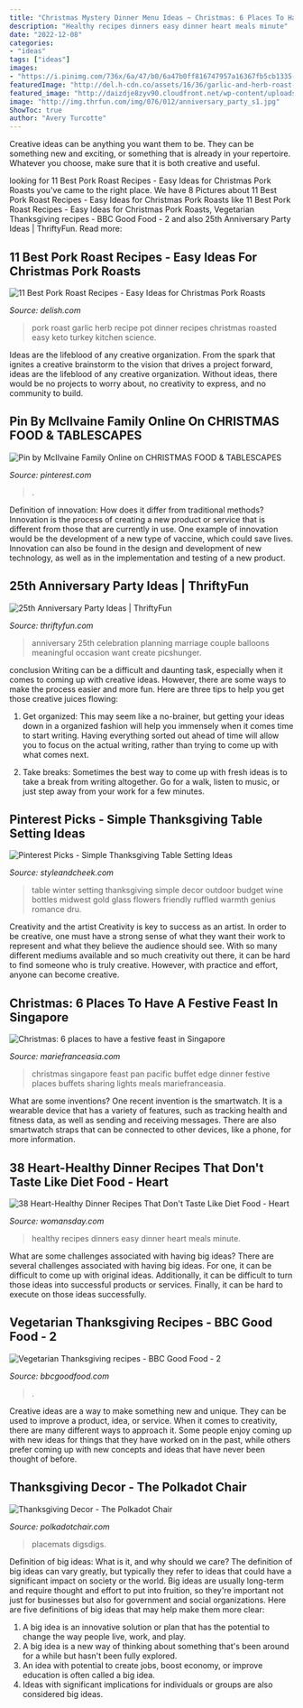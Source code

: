 ```yaml
---
title: "Christmas Mystery Dinner Menu Ideas ~ Christmas: 6 Places To Have A Festive Feast In Singapore"
description: "Healthy recipes dinners easy dinner heart meals minute"
date: "2022-12-08"
categories:
- "ideas"
tags: ["ideas"]
images:
- "https://i.pinimg.com/736x/6a/47/b0/6a47b0ff816747957a16367fb5cb1335--engagement-xmas.jpg"
featuredImage: "http://del.h-cdn.co/assets/16/36/garlic-and-herb-roast-pork-5-of-7.jpg"
featured_image: "http://daizdje8zyv90.cloudfront.net/wp-content/uploads/2014/11/Midwest-Winter-Wedding-by-Ashley-Dru-Ruffled-Blog.jpg?x56422"
image: "http://img.thrfun.com/img/076/012/anniversary_party_s1.jpg"
ShowToc: true
author: "Avery Turcotte"
---
```



Creative ideas can be anything you want them to be. They can be something new and exciting, or something that is already in your repertoire. Whatever you choose, make sure that it is both creative and useful.

	

		
looking for 11 Best Pork Roast Recipes - Easy Ideas for Christmas Pork Roasts you've came to the right place. We have 8 Pictures about 11 Best Pork Roast Recipes - Easy Ideas for Christmas Pork Roasts like 11 Best Pork Roast Recipes - Easy Ideas for Christmas Pork Roasts, Vegetarian Thanksgiving recipes - BBC Good Food - 2 and also 25th Anniversary Party Ideas | ThriftyFun. Read more:
		
    
## 11 Best Pork Roast Recipes - Easy Ideas For Christmas Pork Roasts

<img loading=lazy src="http://del.h-cdn.co/assets/16/36/garlic-and-herb-roast-pork-5-of-7.jpg" onerror="this.onerror=null;this.src='https://tse3.mm.bing.net/th?id=OIP.TQHazXTPpZm4jCM-8TNosgHaLH&amp;pid=15.1';" alt="11 Best Pork Roast Recipes - Easy Ideas for Christmas Pork Roasts">

_Source: delish.com_

>pork roast garlic herb recipe pot dinner recipes christmas roasted easy keto turkey kitchen science. 

	

Ideas are the lifeblood of any creative organization. From the spark that ignites a creative brainstorm to the vision that drives a project forward, ideas are the lifeblood of any creative organization. Without ideas, there would be no projects to worry about, no creativity to express, and no community to build.

    
## Pin By McIlvaine Family Online On CHRISTMAS FOOD &amp; TABLESCAPES

<img loading=lazy src="https://i.pinimg.com/736x/6a/47/b0/6a47b0ff816747957a16367fb5cb1335--engagement-xmas.jpg" onerror="this.onerror=null;this.src='https://tse3.mm.bing.net/th?id=OIP.LLsweMR4SZM0696JTuZ6QwAAAA&amp;pid=15.1';" alt="Pin by McIlvaine Family Online on CHRISTMAS FOOD &amp; TABLESCAPES">

_Source: pinterest.com_

>. 

	

Definition of innovation: How does it differ from traditional methods?
Innovation is the process of creating a new product or service that is different from those that are currently in use. One example of innovation would be the development of a new type of vaccine, which could save lives. Innovation can also be found in the design and development of new technology, as well as in the implementation and testing of a new product.

    
## 25th Anniversary Party Ideas | ThriftyFun

<img loading=lazy src="http://img.thrfun.com/img/076/012/anniversary_party_s1.jpg" onerror="this.onerror=null;this.src='https://tse2.mm.bing.net/th?id=OIP.lPMEbh8VMYxCfvV7Muf5KwAAAA&amp;pid=15.1';" alt="25th Anniversary Party Ideas | ThriftyFun">

_Source: thriftyfun.com_

>anniversary 25th celebration planning marriage couple balloons meaningful occasion want create picshunger. 

	

conclusion
Writing can be a difficult and daunting task, especially when it comes to coming up with creative ideas. However, there are some ways to make the process easier and more fun. Here are three tips to help you get those creative juices flowing:
1. Get organized: This may seem like a no-brainer, but getting your ideas down in a organized fashion will help you immensely when it comes time to start writing. Having everything sorted out ahead of time will allow you to focus on the actual writing, rather than trying to come up with what comes next.

2. Take breaks: Sometimes the best way to come up with fresh ideas is to take a break from writing altogether. Go for a walk, listen to music, or just step away from your work for a few minutes.

    
## Pinterest Picks - Simple Thanksgiving Table Setting Ideas

<img loading=lazy src="http://daizdje8zyv90.cloudfront.net/wp-content/uploads/2014/11/Midwest-Winter-Wedding-by-Ashley-Dru-Ruffled-Blog.jpg?x56422" onerror="this.onerror=null;this.src='https://tse1.mm.bing.net/th?id=OIP.11TYi3rLslAtnUlfPkW7eQHaLH&amp;pid=15.1';" alt="Pinterest Picks - Simple Thanksgiving Table Setting Ideas">

_Source: styleandcheek.com_

>table winter setting thanksgiving simple decor outdoor budget wine bottles midwest gold glass flowers friendly ruffled warmth genius romance dru. 

	

Creativity and the artist
Creativity is key to success as an artist. In order to be creative, one must have a strong sense of what they want their work to represent and what they believe the audience should see. With so many different mediums available and so much creativity out there, it can be hard to find someone who is truly creative. However, with practice and effort, anyone can become creative.

    
## Christmas: 6 Places To Have A Festive Feast In Singapore

<img loading=lazy src="https://www.mariefranceasia.com/wp-content/uploads/sites/7/2014/12/1-Pan-Pacific-Edge-Festive-Buffet.jpg" onerror="this.onerror=null;this.src='https://tse2.mm.bing.net/th?id=OIP.ITBIBDnkqVjmOSj0AOS9UwHaE8&amp;pid=15.1';" alt="Christmas: 6 places to have a festive feast in Singapore">

_Source: mariefranceasia.com_

>christmas singapore feast pan pacific buffet edge dinner festive places buffets sharing lights meals mariefranceasia. 

	

What are some inventions?
One recent invention is the smartwatch. It is a wearable device that has a variety of features, such as tracking health and fitness data, as well as sending and receiving messages. There are also smartwatch straps that can be connected to other devices, like a phone, for more information.

    
## 38 Heart-Healthy Dinner Recipes That Don&#039;t Taste Like Diet Food - Heart

<img loading=lazy src="http://wdy.h-cdn.co/assets/16/47/1479746667-weeknight-dinners-beef-broccoli-1216.jpg" onerror="this.onerror=null;this.src='https://tse4.mm.bing.net/th?id=OIP.Znp1l2_VMg1ZOKyOO-Xi8AHaLH&amp;pid=15.1';" alt="38 Heart-Healthy Dinner Recipes That Don&#039;t Taste Like Diet Food - Heart">

_Source: womansday.com_

>healthy recipes dinners easy dinner heart meals minute. 

	

What are some challenges associated with having big ideas?
There are several challenges associated with having big ideas. For one, it can be difficult to come up with original ideas. Additionally, it can be difficult to turn those ideas into successful products or services. Finally, it can be hard to execute on those ideas successfully.

    
## Vegetarian Thanksgiving Recipes - BBC Good Food - 2

<img loading=lazy src="https://images.immediate.co.uk/production/volatile/sites/30/2020/10/Stuffed-pumpkin-c537634.jpg?quality=45&amp;resize=960,872" onerror="this.onerror=null;this.src='https://tse4.mm.bing.net/th?id=OIP.tFSffAtRCQXJbrjC70M6hQHaGu&amp;pid=15.1';" alt="Vegetarian Thanksgiving recipes - BBC Good Food - 2">

_Source: bbcgoodfood.com_

>. 

	

Creative ideas are a way to make something new and unique. They can be used to improve a product, idea, or service. When it comes to creativity, there are many different ways to approach it. Some people enjoy coming up with new ideas for things that they have worked on in the past, while others prefer coming up with new concepts and ideas that have never been thought of before.

    
## Thanksgiving Decor - The Polkadot Chair

<img loading=lazy src="https://www.polkadotchair.com/wp-content/uploads/2009/11/thanks1.jpg" onerror="this.onerror=null;this.src='https://tse3.mm.bing.net/th?id=OIP.tO7PqTaueqG4LGqRMl23owHaLJ&amp;pid=15.1';" alt="Thanksgiving Decor - The Polkadot Chair">

_Source: polkadotchair.com_

>placemats digsdigs. 

	

Definition of big ideas: What is it, and why should we care?
The definition of big ideas can vary greatly, but typically they refer to ideas that could have a significant impact on society or the world. Big ideas are usually long-term and require thought and effort to put into fruition, so they're important not just for businesses but also for government and social organizations. Here are five definitions of big ideas that may help make them more clear:
1) A big idea is an innovative solution or plan that has the potential to change the way people live, work, and play.
2) A big idea is a new way of thinking about something that's been around for a while but hasn't been fully explored.
3) An idea with potential to create jobs, boost economy, or improve education is often called a big idea. 
4) Ideas with significant implications for individuals or groups are also considered big ideas.

